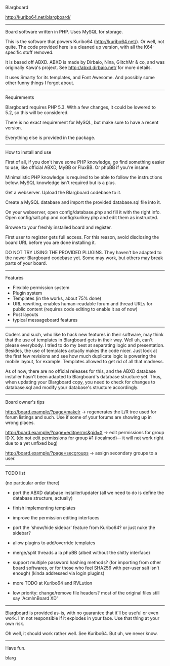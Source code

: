Blargboard

http://kuribo64.net/blargboard/

-------------------------------------------------------------------------------

Board software written in PHP. Uses MySQL for storage.

This is the software that powers Kuribo64 (http://kuribo64.net/). Or well, not quite.
The code provided here is a cleaned up version, with all the K64-specific stuff removed.

It is based off ABXD. ABXD is made by Dirbaio, Nina, GlitchMr & co, and was originally
Kawa's project. See http://abxd.dirbaio.net/ for more details.

It uses Smarty for its templates, and Font Awesome. And possibly some other funny things 
I forgot about.

-------------------------------------------------------------------------------

Requirements

Blargboard requires PHP 5.3. With a few changes, it could be lowered to 5.2, so this will
be considered.

There is no exact requirement for MySQL, but make sure to have a recent version.

Everything else is provided in the package.

-------------------------------------------------------------------------------

How to install and use

First of all, if you don't have some PHP knowledge, go find something easier
to use, like official ABXD, MyBB or FluxBB. Or phpBB if you're insane.

Minimalistic PHP knowledge is required to be able to follow the instructions below.
MySQL knowledge isn't required but is a plus.

Get a webserver. Upload the Blargboard codebase to it.

Create a MySQL database and import the provided database.sql file into it.

On your webserver, open config/database.php and fill it with the right info. Open
config/salt.php and config/kurikey.php and edit them as instructed.

Browse to your freshly installed board and register.

First user to register gets full access. For this reason, avoid disclosing the board URL
before you are done installing it.

DO NOT TRY USING THE PROVIDED PLUGINS. They haven't be adapted to the newer Blargboard
codebase yet. Some may work, but others may break parts of your board.

-------------------------------------------------------------------------------

Features

* Flexible permission system
* Plugin system
* Templates (in the works, about 75% done)
* URL rewriting, enables human-readable forum and thread URLs for public content (requires code editing to enable it as of now)
* Post layouts
* typical messageboard features

-------------------------------------------------------------------------------

Coders and such, who like to hack new features in their software, may think that the use
of templates in Blargboard gets in their way. Well uh, can't please everybody. I tried to
do my best at separating logic and presentation. Besides, the use of templates actually
makes the code nicer. Just look at the first few revisions and see how much duplicate logic
is powering the mobile layout, for example. Templates allowed to get rid of all that madness.

As of now, there are no official releases for this, and the ABXD database installer hasn't
been adapted to Blargboard's database structure yet. Thus, when updating your Blargboard
copy, you need to check for changes to database.sql and modify your database's structure
accordingly.

-------------------------------------------------------------------------------

Board owner's tips

http://board.example/?page=makelr -> regenerates the L/R tree used for forum listings and such.
Use if some of your forums are showing up in wrong places.

http://board.example/?page=editperms&gid=X -> edit permissions for group ID X. (do not edit 
permissions for group #1 (localmod)-- it will not work right due to a yet unfixed bug)

http://board.example/?page=secgroups -> assign secondary groups to a user.

-------------------------------------------------------------------------------

TODO list

(no particular order there)

 * port the ABXD database installer/updater (all we need to do is define the database structure, actually)
 * finish implementing templates
 * improve the permission editing interfaces
 * port the 'show/hide sidebar' feature from Kuribo64? or just nuke the sidebar?
 * allow plugins to add/override templates
 * merge/split threads a la phpBB (albeit without the shitty interface)
 * support multiple password hashing methods? (for importing from other board softwares, or for those who feel SHA256 with per-user salt isn't enough) (kinda addressed via login plugins)
 * more TODO at Kuribo64 and RVLution
 
 * low priority: change/remove file headers? most of the original files still say 'AcmlmBoard XD'

-------------------------------------------------------------------------------

Blargboard is provided as-is, with no guarantee that it'll be useful or even work. I'm not
responsible if it explodes in your face. Use that thing at your own risk.

Oh well, it should work rather well. See Kuribo64. But uh, we never know.

-------------------------------------------------------------------------------

Have fun.

blarg
